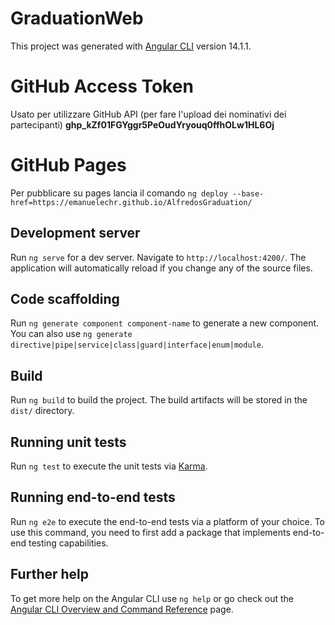 # GraduationWeb

This project was generated with [Angular CLI](https://github.com/angular/angular-cli) version 14.1.1.

# GitHub Access Token
Usato per utilizzare GitHub API (per fare l'upload dei nominativi dei partecipanti)
**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**

# GitHub Pages
Per pubblicare su pages lancia il comando `ng deploy --base-href=https://emanuelechr.github.io/AlfredosGraduation/`
## Development server

Run `ng serve` for a dev server. Navigate to `http://localhost:4200/`. The application will automatically reload if you change any of the source files.

## Code scaffolding

Run `ng generate component component-name` to generate a new component. You can also use `ng generate directive|pipe|service|class|guard|interface|enum|module`.

## Build

Run `ng build` to build the project. The build artifacts will be stored in the `dist/` directory.

## Running unit tests

Run `ng test` to execute the unit tests via [Karma](https://karma-runner.github.io).

## Running end-to-end tests

Run `ng e2e` to execute the end-to-end tests via a platform of your choice. To use this command, you need to first add a package that implements end-to-end testing capabilities.

## Further help

To get more help on the Angular CLI use `ng help` or go check out the [Angular CLI Overview and Command Reference](https://angular.io/cli) page.
